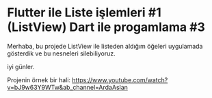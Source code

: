 # Flutter ile Liste işlemleri #1 (ListView) Dart ile progamlama #3

Merhaba, bu projede ListView ile listeden aldığım öğeleri uygulamada gösterdik ve bu nesneleri silebiliyoruz.

iyi günler.

Projenin örnek bir hali: https://www.youtube.com/watch?v=bJ9w63Y9WTw&ab_channel=ArdaAslan
